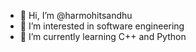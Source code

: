 - 👋 Hi, I’m @harmohitsandhu
- 👀 I’m interested in software engineering
- 🌱 I’m currently learning C++ and Python

<!---
harmohitsandhu/harmohitsandhu is a ✨ special ✨ repository because its `README.md` (this file) appears on your GitHub profile.
You can click the Preview link to take a look at your changes.
--->
